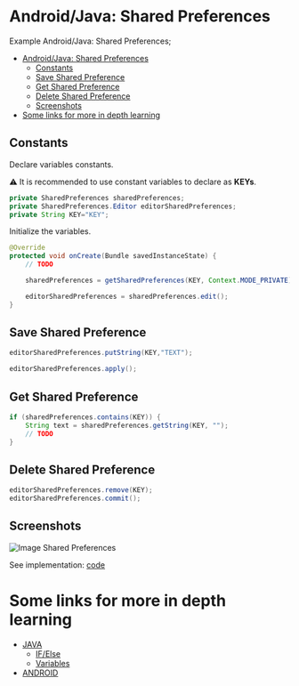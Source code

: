 Android/Java: Shared Preferences
================================

Example Android/Java:  Shared Preferences;

- [Android/Java: Shared Preferences](#androidjava-shared-preferences)
  - [Constants](#constants)
  - [Save Shared Preference](#save-shared-preference)
  - [Get Shared Preference](#get-shared-preference)
  - [Delete Shared Preference](#delete-shared-preference)
  - [Screenshots](#screenshots)
- [Some links for more in depth learning](#some-links-for-more-in-depth-learning)



## Constants

Declare variables constants.

:warning: It is recommended to use constant variables to declare as **KEYs**.

```java
private SharedPreferences sharedPreferences;
private SharedPreferences.Editor editorSharedPreferences;
private String KEY="KEY";
```

Initialize the variables.

```java
@Override
protected void onCreate(Bundle savedInstanceState) {
    // TODO

    sharedPreferences = getSharedPreferences(KEY, Context.MODE_PRIVATE);

    editorSharedPreferences = sharedPreferences.edit();
}
```
## Save Shared Preference

```java
editorSharedPreferences.putString(KEY,"TEXT");

editorSharedPreferences.apply();
```

## Get Shared Preference

```java
if (sharedPreferences.contains(KEY)) {
    String text = sharedPreferences.getString(KEY, "");
    // TODO
}
```
## Delete Shared Preference

```java
editorSharedPreferences.remove(KEY);
editorSharedPreferences.commit();
```
## Screenshots

![Image Shared Preferences](https://user-images.githubusercontent.com/26600374/66279590-b6b4a880-e888-11e9-807c-298b32b25b16.jpg)


See implementation: [code](app/src/main/java/com/example/android_sharedpreferences/MainActivity.java)

# Some links for more in depth learning

* [JAVA](https://github.com/search?q=fefong%2Fjava)
  * [IF/Else](https://github.com/fefong/java_ifElse)
  * [Variables](https://github.com/fefong/java_variables)
* [ANDROID](https://github.com/search?q=fefong%2Fandroid)
